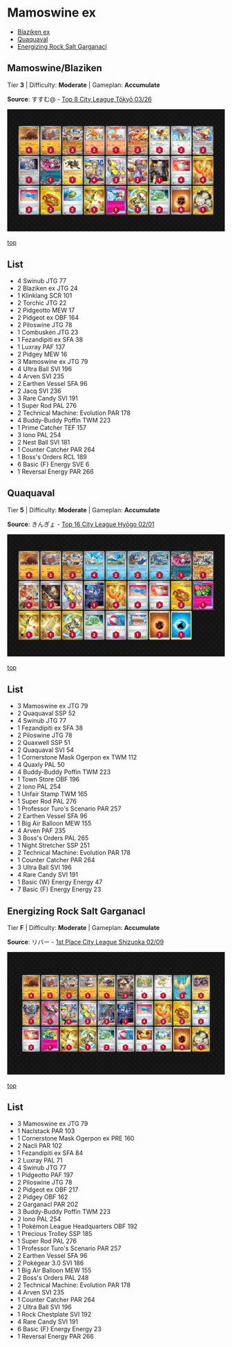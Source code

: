 # Mamoswine ex

* [Blaziken ex](#blaziken-ex)
* [Quaquaval](#quaquaval)
* [Energizing Rock Salt Garganacl](#energizing-rock-salt-garganacl)

## Mamoswine/Blaziken

Tier **3** | Difficulty: **Moderate** | Gameplan: **Accumulate**

**Source**: すすむ@ - [Top 8 City League Tōkyō 03/26](https://limitlesstcg.com/decks/list/jp/34815)

![decklist](../../!Images/Standard/16SVI-JTG/Mamoswine-Blaziken.png)

[top](#mamoswine-ex)

## List
* 4 Swinub JTG 77
* 2 Blaziken ex JTG 24
* 1 Klinklang SCR 101
* 2 Torchic JTG 22
* 2 Pidgeotto MEW 17
* 2 Pidgeot ex OBF 164
* 2 Piloswine JTG 78
* 1 Combusken JTG 23
* 1 Fezandipiti ex SFA 38
* 1 Luxray PAF 137
* 2 Pidgey MEW 16
* 3 Mamoswine ex JTG 79
* 4 Ultra Ball SVI 196
* 4 Arven SVI 235
* 2 Earthen Vessel SFA 96
* 2 Jacq SVI 236
* 3 Rare Candy SVI 191
* 1 Super Rod PAL 276
* 2 Technical Machine: Evolution PAR 178
* 4 Buddy-Buddy Poffin TWM 223
* 1 Prime Catcher TEF 157
* 3 Iono PAL 254
* 2 Nest Ball SVI 181
* 1 Counter Catcher PAR 264
* 1 Boss's Orders RCL 189
* 6 Basic {F} Energy SVE 6
* 1 Reversal Energy PAR 266

## Quaquaval

Tier **5** | Difficulty: **Moderate** | Gameplan: **Accumulate**

**Source**: きんぎょ - [Top 16 City League Hyōgo 02/01](https://limitlesstcg.com/decks/list/jp/28192)

![decklist](../../!Images/Standard/16SVI-JTG/Mamoswine-Quaquaval.png)

[top](#mamoswine-ex)

## List
* 3 Mamoswine ex JTG 79
* 2 Quaquaval SSP 52
* 4 Swinub JTG 77
* 1 Fezandipiti ex SFA 38
* 2 Piloswine JTG 78
* 2 Quaxwell SSP 51
* 2 Quaquaval SVI 54
* 1 Cornerstone Mask Ogerpon ex TWM 112
* 4 Quaxly PAL 50
* 4 Buddy-Buddy Poffin TWM 223
* 1 Town Store OBF 196
* 2 Iono PAL 254
* 1 Unfair Stamp TWM 165
* 1 Super Rod PAL 276
* 1 Professor Turo's Scenario PAR 257
* 2 Earthen Vessel SFA 96
* 1 Big Air Balloon MEW 155
* 4 Arven PAF 235
* 3 Boss's Orders PAL 265
* 1 Night Stretcher SSP 251
* 2 Technical Machine: Evolution PAR 178
* 1 Counter Catcher PAR 264
* 3 Ultra Ball SVI 196
* 4 Rare Candy SVI 191
* 1 Basic {W} Energy Energy 47
* 7 Basic {F} Energy Energy 23

## Energizing Rock Salt Garganacl

Tier **F** | Difficulty: **Moderate** | Gameplan: **Accumulate**

**Source**: リバー - [1st Place City League Shizuoka 02/09](https://limitlesstcg.com/decks/list/jp/29864)

![decklist](../../!Images/Standard/16SVI-JTG/Mamoswine-Garganacl.png)

[top](#mamoswine-ex)

## List
* 3 Mamoswine ex JTG 79
* 1 Naclstack PAR 103
* 1 Cornerstone Mask Ogerpon ex PRE 160
* 2 Nacli PAR 102
* 1 Fezandipiti ex SFA 84
* 2 Luxray PAL 71
* 4 Swinub JTG 77
* 1 Pidgeotto PAF 197
* 2 Piloswine JTG 78
* 2 Pidgeot ex OBF 217
* 2 Pidgey OBF 162
* 2 Garganacl PAR 202
* 3 Buddy-Buddy Poffin TWM 223
* 2 Iono PAL 254
* 1 Pokémon League Headquarters OBF 192
* 1 Precious Trolley SSP 185
* 1 Super Rod PAL 276
* 1 Professor Turo's Scenario PAR 257
* 2 Earthen Vessel SFA 96
* 2 Pokégear 3.0 SVI 186
* 1 Big Air Balloon MEW 155
* 2 Boss's Orders PAL 248
* 2 Technical Machine: Evolution PAR 178
* 4 Arven SVI 235
* 1 Counter Catcher PAR 264
* 2 Ultra Ball SVI 196
* 1 Rock Chestplate SVI 192
* 4 Rare Candy SVI 191
* 6 Basic {F} Energy Energy 23
* 1 Reversal Energy PAR 266

